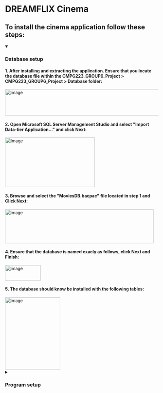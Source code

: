 # DREAMFLIX Cinema
## To install the cinema application follow these steps:
<details open>
   <summary><h3>Database setup</h3></summary>
		<h4>1. After installing and extracting the application. Ensure that you locate the database file within the CMPG223_GROUP6_Project > CMPG223_GROUP6_Project > Database folder:</h4>
			<img width="651" height="86" alt="image" src="https://github.com/user-attachments/assets/11cbcad7-0240-473d-8447-38de59094b05" />      	
		<h4>2. Open Microsoft SQL Server Management Studio and select "Import Data-tier Application..." and click Next:</h4>
			<img width="295" height="162" alt="Image" src="https://github.com/user-attachments/assets/328f62a0-c9d6-40a1-a446-3f7e7d546bb2" />
		<h4>3. Browse and select the "MoviesDB.bacpac" file located in step 1 and Click Next:</h4>
			<img width="488" height="111" alt="image" src="https://github.com/user-attachments/assets/69419773-71cb-4006-a410-360a2533b8d5" />
		<h4>4. Ensure that the database is named exacly as follows, click Next and Finish:</h4>
			<img width="117" height="50" alt="image" src="https://github.com/user-attachments/assets/2999e09c-e498-4726-b039-11bc8c9a296d" />
		<h4>5. The database should know be installed with the following tables:  </h4>  
			<img width="181" height="236" alt="image" src="https://github.com/user-attachments/assets/eec648ae-2181-4914-9a6a-ddf3902e21ba" />
</details>
<details>
	<summary><h3>Program setup</h3></summary>
		<h4>1. Go to the CMPG223_GROUP6_Project > CMPG223_GROUP6_Project folder and open the "App.config" file with a code editor application:</h4>
			<img width="319" height="162" alt="image" src="https://github.com/user-attachments/assets/794f7bf5-267f-4a40-8af9-3d34c9c0d100" />
		<h4>2. Ensure that you enter the correct connection string for the windows form application to access the database on Microsoft SQL Server:</h4>
			<img width="431" height="101" alt="Image" src="https://github.com/user-attachments/assets/e6424862-a202-4e45-9854-48ff17e156cb" />
		<h4>3. Open the "CMPG223_GROUP6_Project.sln" solution file in Visual Studio and start the program:</h4>  
			<img width="195" height="71" alt="image" src="https://github.com/user-attachments/assets/440c6352-aa51-4c63-999c-934c2f3d1022" />
   			<img width="67" height="58" alt="image" src="https://github.com/user-attachments/assets/a6b7730a-b503-4047-9bc6-1f8ce6027ef9" />
		<h4>4. For login from the "EMPLOYEE" table:</h4>
		<ul>
			<li>Administrator use Username : "Admin" and Password: "@Admin"</li>
			<li>Employee use Username : "Employee" and Password: "@Employee"</li>
		</ul>
		<img width="460" height="368" alt="image" src="https://github.com/user-attachments/assets/d0ef9da1-9adf-466f-bf4c-33c5b24c169f" />
</details>
